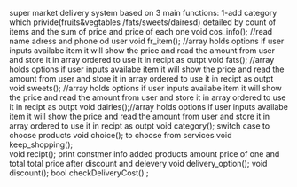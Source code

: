 super market delivery system based on 3 main functions:
1-add category which privide(fruits&vegtables /fats/sweets/dairesd) detailed by count of items and the sum of price and price of each one 
void cos_info(); //read name adress and phone od user
void fr_item();  //array holds options if user inputs availabe item it will show the price and read the amount from user and store it in array ordered to use it in recipt as outpt
void fats();     //array holds options if user inputs availabe item it will show the price and read the amount from user and store it in array ordered to use it in recipt as outpt
void sweets(); //array holds options if user inputs availabe item it will show the price and read the amount from user and store it in array ordered to use it in recipt as outpt
void dairies();//array holds options if user inputs availabe item it will show the price and read the amount from user and store it in array ordered to use it in recipt as outpt
void category();    switch case to choose products
void choice();      to choose from services
void keep_shopping();   
void recipt();      print constmer info added products amount price of one and total total price after discount and delevery
void delivery_option();
void discount();
bool checkDeliveryCost() ;
